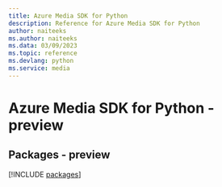 ```yaml
---
title: Azure Media SDK for Python
description: Reference for Azure Media SDK for Python
author: naiteeks
ms.author: naiteeks
ms.data: 03/09/2023
ms.topic: reference
ms.devlang: python
ms.service: media
---
```

# Azure Media SDK for Python - preview
## Packages - preview
[!INCLUDE [packages](media-index.md)]
